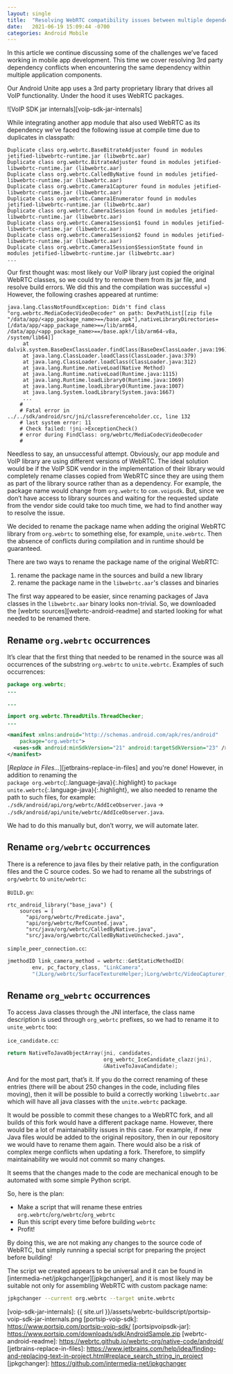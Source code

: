 ```yaml
---
layout: single
title:  "Resolving WebRTC compatibility issues between multiple dependencies"
date:   2021-06-19 15:09:44 -0700
categories: Android Mobile
---
```


In this article we continue discussing some of the challenges we’ve faced working in mobile app development. This time we cover resolving 3rd party dependency conflicts when encountering the same dependency within multiple application components.

Our Android Unite app uses a 3rd party proprietary library that drives all VoIP functionality. Under the hood it uses WebRTC packages.

![VoIP SDK jar internals][voip-sdk-jar-internals]

While integrating another app module that also used WebRTC as its dependency we’ve faced the following issue at compile time due to duplicates in classpath:

```
Duplicate class org.webrtc.BaseBitrateAdjuster found in modules jetified-libwebrtc-runtime.jar (libwebrtc.aar)
Duplicate class org.webrtc.BitrateAdjuster found in modules jetified-libwebrtc-runtime.jar (libwebrtc.aar)
Duplicate class org.webrtc.CalledByNative found in modules jetified-libwebrtc-runtime.jar (libwebrtc.aar)
Duplicate class org.webrtc.Camera1Capturer found in modules jetified-libwebrtc-runtime.jar (libwebrtc.aar)
Duplicate class org.webrtc.Camera1Enumerator found in modules jetified-libwebrtc-runtime.jar (libwebrtc.aar)
Duplicate class org.webrtc.Camera1Session found in modules jetified-libwebrtc-runtime.jar (libwebrtc.aar)
Duplicate class org.webrtc.Camera1Session$1 found in modules jetified-libwebrtc-runtime.jar (libwebrtc.aar)
Duplicate class org.webrtc.Camera1Session$2 found in modules jetified-libwebrtc-runtime.jar (libwebrtc.aar)
Duplicate class org.webrtc.Camera1Session$SessionState found in modules jetified-libwebrtc-runtime.jar (libwebrtc.aar)
...
```

Our first thought was: most likely our VoIP library just copied the original WebRTC classes, so we could try to remove them
from its jar file, and resolve build errors. We did this and the compilation was successful =)
However, the following crashes appeared at runtime:

```
java.lang.ClassNotFoundException: Didn't find class "org.webrtc.MediaCodecVideoDecoder" on path: DexPathList[[zip file "/data/app/<app_package_name>==/base.apk"],nativeLibraryDirectories=[/data/app/<app_package_name>==/lib/arm64, /data/app/<app_package_name>==/base.apk!/lib/arm64-v8a, /system/lib64]]
     at dalvik.system.BaseDexClassLoader.findClass(BaseDexClassLoader.java:196)
     at java.lang.ClassLoader.loadClass(ClassLoader.java:379)
     at java.lang.ClassLoader.loadClass(ClassLoader.java:312)
     at java.lang.Runtime.nativeLoad(Native Method)
     at java.lang.Runtime.nativeLoad(Runtime.java:1115)
     at java.lang.Runtime.loadLibrary0(Runtime.java:1069)
     at java.lang.Runtime.loadLibrary0(Runtime.java:1007)
     at java.lang.System.loadLibrary(System.java:1667)
     ...
	#
    # Fatal error in ../../sdk/android/src/jni/classreferenceholder.cc, line 132
    # last system error: 11
    # Check failed: !jni->ExceptionCheck()
    # error during FindClass: org/webrtc/MediaCodecVideoDecoder
    #
``` 

Needless to say, an unsuccessful attempt. Obviously, our app module and VoIP library are using different versions of WebRTC. The ideal solution would be if the VoIP SDK vendor in the implementation of their library would completely rename classes copied from WebRTC since they are using them as part of the library source rather than as a dependency. For example, the package name would change from `org.webrtc` to `com.voipsdk`. But, since we don’t have access to library sources and waiting for the requested update from the vendor side could take too much time, we had to find another way to resolve the issue.

We decided to rename the package name when adding the original WebRTC library from `org.webrtc` to something else, for example, `unite.webrtc`. Then the absence of conflicts during compilation and in runtime should be guaranteed.

There are two ways to rename the package name of the original WebRTC:
1. rename the package name in the sources and build a new library
2. rename the package name in the `libwebrtc.aar`'s classes and binaries

The first way appeared to be easier, since renaming packages of Java classes in the `libwebrtc.aar` binary looks non-trivial. So, we downloaded the [webrtc sources][webrtc-android-readme] and started looking for what needed to be renamed there.

## Rename `org.webrtc` occurrences
It’s clear that the first thing that needed to be renamed in the source was all occurrences of the substring `org.webrtc` to `unite.webrtc`. Examples of such occurrences:
```java
package org.webrtc;
...
```

```java
...

import org.webrtc.ThreadUtils.ThreadChecker;
...
```
```xml
<manifest xmlns:android="http://schemas.android.com/apk/res/android"
    package="org.webrtc">
  <uses-sdk android:minSdkVersion="21" android:targetSdkVersion="23" />
</manifest>
```

[_Replace in Files..._][jetbrains-replace-in-files] and you're done! However, in addition to renaming the  
`package org.webrtc`{:.language-java}{:.highlight} to 
`package unite.webrtc`{:.language-java}{:.highlight}, we also needed to rename 
the path to such files, for example:
`./sdk/android/api/org/webrtc/AddIceObserver.java` ->
`./sdk/android/api/unite/webrtc/AddIceObserver.java`.

We had to do this manually but, don’t worry, we will automate later.

## Rename `org/webrtc` occurrences
There is a reference to java files by their relative path, in the configuration
files and the C source codes. So we had to rename all the substrings of
`org/webrtc` to `unite/webrtc`:

`BUILD.gn`:
```
rtc_android_library("base_java") {
    sources = [
      "api/org/webrtc/Predicate.java",
      "api/org/webrtc/RefCounted.java",
      "src/java/org/webrtc/CalledByNative.java",
      "src/java/org/webrtc/CalledByNativeUnchecked.java",
```

`simple_peer_connection.cc`:
```c
jmethodID link_camera_method = webrtc::GetStaticMethodID(
        env, pc_factory_class, "LinkCamera",
        "(JLorg/webrtc/SurfaceTextureHelper;)Lorg/webrtc/VideoCapturer;");
```

## Rename `org_webrtc` occurrences
To access Java classes through the JNI interface, the class name description
is used through `org_webrtc` prefixes, so we had to rename it to `unite_webrtc` too:

`ice_candidate.cc`:
```c
return NativeToJavaObjectArray(jni, candidates,
                               org_webrtc_IceCandidate_clazz(jni),
                               &NativeToJavaCandidate);
```

And for the most part, that’s it. If you do the correct renaming of these entries (there will be about 250 changes in the code, including files moving), then it will be possible to build a correctly working `libwebrtc.aar` which will have all java classes with the `unite.webrtc` package.

It would be possible to commit these changes to a WebRTC fork, and all builds of this fork would have a different package name. However, there would be a lot of maintainability issues in this case. For example, if new Java files would be added to the original repository, then in our repository we would have to rename them again. There would also be a risk of complex merge conflicts when updating a fork. Therefore, to simplify maintainability we would not commit so many changes.

It seems that the changes made to the code are mechanical enough to be automated
with some simple Python script.

So, here is the plan:
- Make a script that will rename these entries `org.webrtc`/`org/webrtc`/`org_webrtc`
- Run this script every time before building `webrtc`
- Profit!

By doing this, we are not making any changes to the source code of WebRTC, but simply running a special script for preparing the project before building!

The script we created appears to be universal and it can be found in 
[intermedia-net/jpkgchanger][jpkgchanger], and it is most likely may be suitable
not only for assembling WebRTC with custom package name:
```bash
jpkgchanger --current org.webrtc --target unite.webrtc
```


[voip-sdk-jar-internals]: {{ site.url }}/assets/webrtc-buildscript/portsip-voip-sdk-jar-internals.png
[portsip-voip-sdk]: https://www.portsip.com/portsip-voip-sdk/
[portsipvoipsdk-jar]: https://www.portsip.com/downloads/sdk/AndroidSample.zip
[webrtc-android-readme]: https://webrtc.github.io/webrtc-org/native-code/android/
[jetbrains-replace-in-files]: https://www.jetbrains.com/help/idea/finding-and-replacing-text-in-project.html#replace_search_string_in_project
[jpkgchanger]: https://github.com/intermedia-net/jpkgchanger
